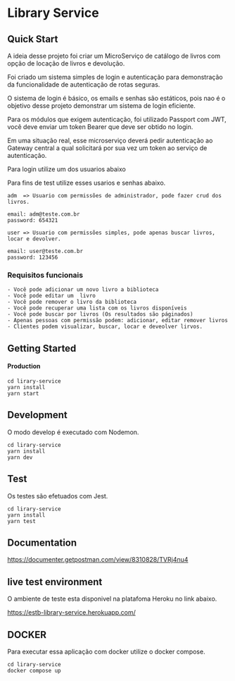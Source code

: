 # Library Service

## Quick Start

A ideia desse projeto foi criar um MicroServiço de catálogo de livros com opção de locação de livros e devolução.

Foi criado um sistema simples de login e autenticação para demonstração da funcionalidade de autenticação de rotas seguras.

O sistema de login é básico, os emails e senhas são estáticos, pois nao é o objetivo desse projeto demonstrar um sistema de login eficiente.

Para os módulos que exigem autenticação, foi utilizado Passport com JWT, você deve enviar um token Bearer que deve ser obtido no login.

Em uma situação real, esse microserviço deverá pedir autenticação ao Gateway central a qual solicitará por sua vez um token ao serviço de autenticação.


Para login utilize um dos usuarios abaixo


Para fins de test utilize esses usarios e senhas abaixo.

```
adm  => Usuario com permissões de administrador, pode fazer crud dos livros.

email: adm@teste.com.br
password: 654321

user => Usuario com permissões simples, pode apenas buscar livros, locar e devolver.

email: user@teste.com.br
password: 123456
```

### Requisitos funcionais
	- Você pode adicionar um novo livro a biblioteca
	- Você pode editar um  livro
	- Você pode remover o livro da biblioteca
	- Você pode recuperar uma lista com os livros disponíveis
	- Você pode buscar por livros (Os resultados são páginados)
	- Apenas pessoas com permissão podem: adicionar, editar remover livros
	- Clientes podem visualizar, buscar, locar e deveolver lirvos.


## Getting Started

#### Production
```
cd lirary-service
yarn install
yarn start
``` 


## Development
O modo develop é executado com Nodemon.
```
cd lirary-service
yarn install
yarn dev
```

## Test
Os testes são efetuados com Jest.
```
cd lirary-service
yarn install
yarn test
```

## Documentation

https://documenter.getpostman.com/view/8310828/TVRj4nu4


## live test environment

O ambiente de teste esta disponivel na platafoma Heroku no link abaixo.

https://estb-library-service.herokuapp.com/


## DOCKER
Para executar essa aplicação com docker utilize o docker compose.
```
cd lirary-service
docker compose up
```




 
